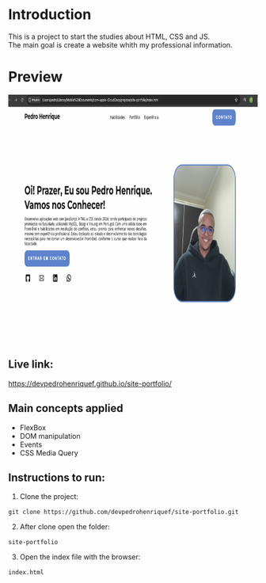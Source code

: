 # Introduction

This is a project to start the studies about HTML, CSS and JS.  
The main goal is create a website whith my professional information.

# Preview

<img src= "https://github.com/devpedrohenriquef/site-portfolio/blob/main/printproject.png" height= "500"/>

## Live link:

https://devpedrohenriquef.github.io/site-portfolio/

## Main concepts applied

- FlexBox
- DOM manipulation
- Events
- CSS Media Query

## Instructions to run:

1. Clone the project:

```
git clone https://github.com/devpedrohenriquef/site-portfolio.git
```

2. After clone open the folder:

```
site-portfolio
```

3. Open the index file with the browser:

```
index.html
```
